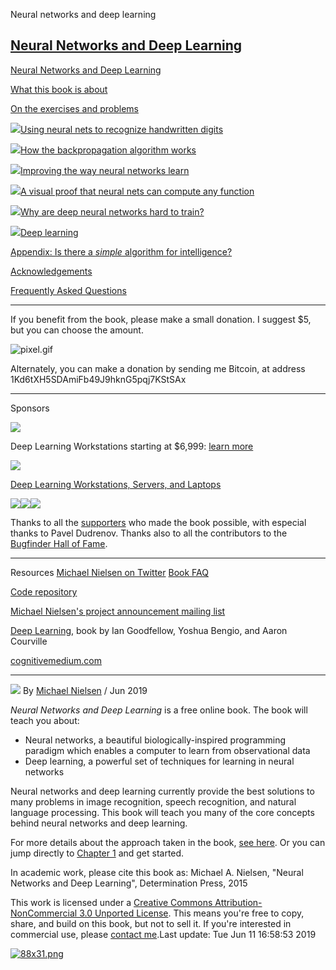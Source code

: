 Neural networks and deep learning

## [Neural Networks and Deep Learning](http://neuralnetworksanddeeplearning.com/index.html)

[Neural Networks and Deep Learning](http://neuralnetworksanddeeplearning.com/index.html)

[What this book is about](http://neuralnetworksanddeeplearning.com/about.html)

[On the exercises and problems](http://neuralnetworksanddeeplearning.com/exercises_and_problems.html)

[![](../_resources/6b53c7dff7a6c07edd6651816da05972.png)]()[Using neural nets to recognize handwritten digits](http://neuralnetworksanddeeplearning.com/chap1.html)

[![](../_resources/6b53c7dff7a6c07edd6651816da05972.png)]()[How the backpropagation algorithm works](http://neuralnetworksanddeeplearning.com/chap2.html)

[![](../_resources/6b53c7dff7a6c07edd6651816da05972.png)]()[Improving the way neural networks learn](http://neuralnetworksanddeeplearning.com/chap3.html)

[![](../_resources/6b53c7dff7a6c07edd6651816da05972.png)]()[A visual proof that neural nets can compute any function](http://neuralnetworksanddeeplearning.com/chap4.html)

[![](../_resources/6b53c7dff7a6c07edd6651816da05972.png)]()[Why are deep neural networks hard to train?](http://neuralnetworksanddeeplearning.com/chap5.html)

[![](../_resources/6b53c7dff7a6c07edd6651816da05972.png)]()[Deep learning](http://neuralnetworksanddeeplearning.com/chap6.html)

[Appendix: Is there a *simple* algorithm for intelligence?](http://neuralnetworksanddeeplearning.com/sai.html)

[Acknowledgements](http://neuralnetworksanddeeplearning.com/acknowledgements.html)

[Frequently Asked Questions](http://neuralnetworksanddeeplearning.com/faq.html)

* * *

If you benefit from the book, please make a small donation. I suggest $5, but you can choose the amount.

![pixel.gif](../_resources/fc94fb0c3ed8a8f909dbc7630a0987ff.gif)

Alternately, you can make a donation by sending me Bitcoin, at address 1Kd6tXH5SDAmiFb49J9hknG5pqj7KStSAx

* * *

Sponsors

[![](../_resources/76c7c21d328cc7711bd3c18bbaac17a4.png)](https://www.exxactcorp.com/Deep-Learning-NVIDIA-GPU-Solutions?utm_source=neuralnetworksanddeeplearning&utm_medium=banner&utm_campaign=sponsors)

Deep Learning Workstations starting at $6,999: [learn more](https://www.exxactcorp.com/Deep-Learning-NVIDIA-GPU-Solutions?utm_source=neuralnetworksanddeeplearning&utm_medium=banner&utm_campaign=sponsors)

[![](../_resources/ea69488d74fc15b6350cf7ab1ca2ae8f.png)](https://lambdalabs.com/?utm_source=neuralnetworksdeeplearning&utm_medium=banner&utm_campaign=blogin&utm_content=rbannerimg)

 [Deep Learning Workstations, Servers, and Laptops](https://lambdalabs.com/?utm_source=neuralnetworksdeeplearning&utm_medium=banner&utm_campaign=blogin&utm_content=rtext)

[![](../_resources/9b5d910907953ddb2b2a099c3c306873.png)](http://gsquaredcapital.com/)[![](../_resources/9f7f40e3a818245217eef4785d59a411.png)](http://www.tineye.com/)[![](../_resources/b6c6abf17bdd02f623db92ec420eeb5e.png)](http://www.visionsmarts.com/)

Thanks to all the [supporters](http://neuralnetworksanddeeplearning.com/supporters.html) who made the book possible, with especial thanks to Pavel Dudrenov. Thanks also to all the contributors to the [Bugfinder Hall of Fame](http://neuralnetworksanddeeplearning.com/bugfinder.html).

* * *

Resources
[Michael Nielsen on Twitter](https://twitter.com/michael_nielsen)
[Book FAQ](http://neuralnetworksanddeeplearning.com/faq.html)

[Code repository](https://github.com/mnielsen/neural-networks-and-deep-learning)

[Michael Nielsen's project announcement mailing list](http://eepurl.com/0Xxjb)

 [Deep Learning](http://www.deeplearningbook.org/), book by Ian Goodfellow, Yoshua Bengio, and Aaron Courville

[cognitivemedium.com](http://cognitivemedium.com/)

* * *

[![](../_resources/97f71f2e14747b8ddeba15be3fc1736a.png)](http://michaelnielsen.org/)
By [Michael Nielsen](http://michaelnielsen.org/) / Jun 2019

*Neural Networks and Deep Learning* is a free online book. The book will teach you about:

- Neural networks, a beautiful biologically-inspired programming paradigm which enables a computer to learn from observational data
- Deep learning, a powerful set of techniques for learning in neural networks

Neural networks and deep learning currently provide the best solutions to many problems in image recognition, speech recognition, and natural language processing. This book will teach you many of the core concepts behind neural networks and deep learning.

For more details about the approach taken in the book, [see here](http://neuralnetworksanddeeplearning.com/about.html). Or you can jump directly to [Chapter 1](http://neuralnetworksanddeeplearning.com/chap1.html) and get started.

  In academic work, please cite this book as: Michael A. Nielsen, "Neural Networks and Deep Learning", Determination Press, 2015

This work is licensed under a [Creative Commons Attribution-NonCommercial 3.0 Unported License](http://creativecommons.org/licenses/by-nc/3.0/deed.en_GB). This means you're free to copy, share, and build on this book, but not to sell it. If you're interested in commercial use, please [contact me](http://neuralnetworksanddeeplearning.com/mailto:mn@michaelnielsen.org).Last update: Tue Jun 11 16:58:53 2019

[![88x31.png](../_resources/d07ca65285ba7ca1bb020c3c7d4e8bb5.png)](http://creativecommons.org/licenses/by-nc/3.0/deed.en_GB)